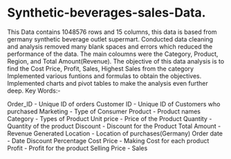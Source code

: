 # Synthetic-beverages-sales-Data.

This Data contains 1048576 rows and 15 columns, this data is based from germany synthetic beverage outlet supermart. Conducted data cleaning and analysis removed many blank spaces and errors which reduced the performance of the data. The main coloumns were the Category, Product, Region, and Total Amount(Revenue). The objective of this data analysis is to find the Cost Price, Profit, Sales, Highest Sales from the category 
Implemented various funtions and formulas to obtain the objectives. Implemented charts and pivot tables to make the analysis even further deep.
Key Words:-

Order_ID - Unique ID of orders
Customer ID - Unique ID of Customers who purchased
Marketing - Type of Consumer
Product - Product names
Category - Types of Product
Unit price - Price of the Product
Quantity - Quantity of the product
Discount - Discount for the Product
Total Amount - Revenue Generated
Location - Location of purchases(Germany)
Order date - Date
Discount Percentage
Cost Price - Making Cost for each product
Profit - Profit for the product
Selling Price - Sales
